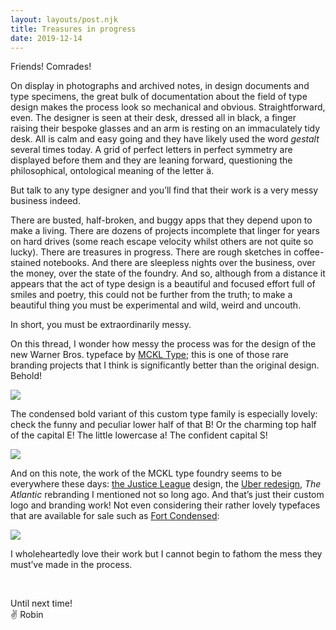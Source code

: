 ```yaml
---
layout: layouts/post.njk
title: Treasures in progress
date: 2019-12-14
---
```


Friends! Comrades!

On display in photographs and archived notes, in design documents and type specimens, the great bulk of documentation about the field of type design makes the process look so mechanical and obvious. Straightforward, even. The designer is seen at their desk, dressed all in black, a finger raising their bespoke glasses and an arm is resting on an immaculately tidy desk. All is calm and easy going and they have likely used the word _gestalt_ several times today. A grid of perfect letters in perfect symmetry are displayed before them and they are leaning forward, questioning the philosophical, ontological meaning of the letter ä.

But talk to any type designer and you’ll find that their work is a very messy business indeed.

There are busted, half-broken, and buggy apps that they depend upon to make a living. There are dozens of projects incomplete that linger for years on hard drives (some reach escape velocity whilst others are not quite so lucky). There are treasures in progress. There are rough sketches in coffee-stained notebooks. And there are sleepless nights over the business, over the money, over the state of the foundry. And so, although from a distance it appears that the act of type design is a beautiful and focused effort full of smiles and poetry, this could not be further from the truth; to make a beautiful thing you must be experimental and wild, weird and uncouth.

In short, you must be extraordinarily messy.

On this thread, I wonder how messy the process was for the design of the new Warner Bros. typeface by [MCKL Type](https://mckltype.com/); this is one of those rare branding projects that I think is significantly better than the original design. Behold!

![](https://buttondown.s3.us-west-2.amazonaws.com/images/e4a913b6-5856-4753-88b4-c907748132ec.png)

The condensed bold variant of this custom type family is especially lovely: check the funny and peculiar lower half of that B! Or the charming top half of the capital E! The little lowercase a! The confident capital S!

![](https://buttondown.s3.us-west-2.amazonaws.com/images/f636652e-c7a4-44c5-9fe7-9144c58d0e79.png)

And on this note, the work of the MCKL type foundry seems to be everywhere these days: [the Justice League](https://mckltype.com/custom-typeface/justice-league/) design, the [Uber redesign](https://mckltype.com/custom-typeface/uber-move/), _The Atlantic_ rebranding I mentioned not so long ago. And that’s just their custom logo and branding work! Not even considering their rather lovely typefaces that are available for sale such as [Fort Condensed](https://mckltype.com/fort-condensed/):

![](https://buttondown.s3.us-west-2.amazonaws.com/images/21a2e99c-183a-4069-98a7-49a5bc64d414.png)

I wholeheartedly love their work but I cannot begin to fathom the mess they must’ve made in the process.

<br/>

Until next time! <br />
✌️ Robin

<br/>
<br/>
<br/>
<br/>
